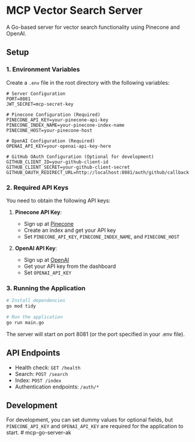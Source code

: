 # MCP Vector Search Server

A Go-based server for vector search functionality using Pinecone and OpenAI.

## Setup

### 1. Environment Variables

Create a `.env` file in the root directory with the following variables:

```env
# Server Configuration
PORT=8081
JWT_SECRET=mcp-secret-key

# Pinecone Configuration (Required)
PINECONE_API_KEY=your-pinecone-api-key
PINECONE_INDEX_NAME=your-pinecone-index-name
PINECONE_HOST=your-pinecone-host

# OpenAI Configuration (Required)
OPENAI_API_KEY=your-openai-api-key-here

# GitHub OAuth Configuration (Optional for development)
GITHUB_CLIENT_ID=your-github-client-id
GITHUB_CLIENT_SECRET=your-github-client-secret
GITHUB_OAUTH_REDIRECT_URL=http://localhost:8081/auth/github/callback
```

### 2. Required API Keys

You need to obtain the following API keys:

1. **Pinecone API Key**: 
   - Sign up at [Pinecone](https://www.pinecone.io/)
   - Create an index and get your API key
   - Set `PINECONE_API_KEY`, `PINECONE_INDEX_NAME`, and `PINECONE_HOST`

2. **OpenAI API Key**:
   - Sign up at [OpenAI](https://platform.openai.com/)
   - Get your API key from the dashboard
   - Set `OPENAI_API_KEY`

### 3. Running the Application

```bash
# Install dependencies
go mod tidy

# Run the application
go run main.go
```

The server will start on port 8081 (or the port specified in your .env file).

## API Endpoints

- Health check: `GET /health`
- Search: `POST /search`
- Index: `POST /index`
- Authentication endpoints: `/auth/*`

## Development

For development, you can set dummy values for optional fields, but `PINECONE_API_KEY` and `OPENAI_API_KEY` are required for the application to start. # mcp-go-server-ak
